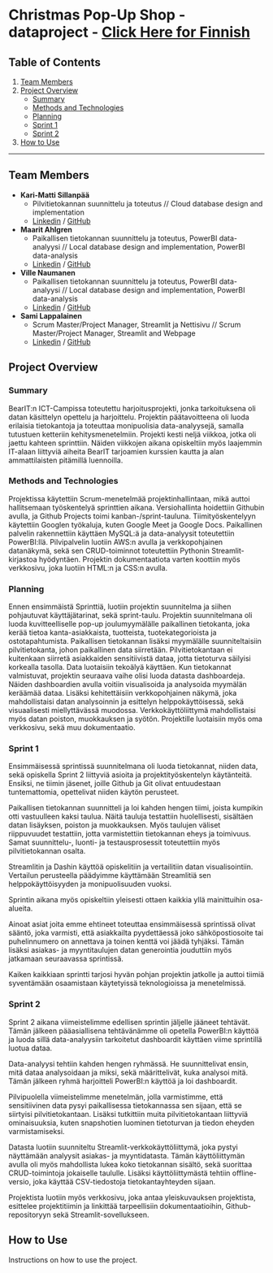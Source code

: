 # Christmas Pop-Up Shop -dataproject - [Click Here for Finnish](README.md)

## Table of Contents

1. [Team Members](#team-members)
2. [Project Overview](#project-overview)
   - [Summary](#summary)
   - [Methods and Technologies](#methods-and-technologies)
   - [Planning](#planning)
   - [Sprint 1](#sprint-1)
   - [Sprint 2](#sprint-2)
3. [How to Use](#how-to-use)

---

## Team Members

- **Kari-Matti Sillanpää**
  - Pilvitietokannan suunnittelu ja toteutus // Cloud database design and implementation 
  - [Linkedin](https://linkedin.com/in/kari-matti-sillanpaa) / [GitHub](https://github.com/sillaka1)
- **Maarit Ahlgren**
  - Paikallisen tietokannan suunnittelu ja toteutus, PowerBI data-analyysi // Local database design and implementation, PowerBI data-analysis
  - [Linkedin](https://linkedin.com/in/maarit-a-7a20b8197) / [GitHub](https://github.com/ahlanmaa)
- **Ville Naumanen**
  - Paikallisen tietokannan suunnittelu ja toteutus, PowerBI data-analyysi // Local database design and implementation, PowerBI data-analysis
  - [Linkedin](https://linkedin.com/in/villenaumanen) / [GitHub](https://github.com/NaumVi)
- **Sami Lappalainen**
  - Scrum Master/Project Manager, Streamlit ja Nettisivu // Scrum Master/Project Manager, Streamlit and Webpage
  - [Linkedin](https://linkedin.com/in/sami-lappalainen) / [GitHub](https://github.com/stlgithub)

## Project Overview

### Summary

BearIT:n ICT-Campissa toteutettu harjoitusprojekti, jonka tarkoituksena oli datan käsittelyn opettelu ja harjoittelu. Projektin päätavoitteena oli luoda erilaisia tietokantoja ja toteuttaa monipuolisia data-analyysejä, samalla tutustuen ketteriin kehitysmenetelmiin. Projekti kesti neljä viikkoa, jotka oli jaettu kahteen sprinttiin. Näiden viikkojen aikana opiskeltiin myös laajemmin IT-alaan liittyviä aiheita BearIT tarjoamien kurssien kautta ja alan ammattilaisten pitämillä luennoilla.

### Methods and Technologies

Projektissa käytettiin Scrum-menetelmää projektinhallintaan, mikä auttoi hallitsemaan työskentelyä sprinttien aikana. Versiohallinta hoidettiin Githubin avulla, ja Github Projects toimi kanban-/sprint-tauluna. Tiimityöskentelyyn käytettiin Googlen työkaluja, kuten Google Meet ja Google Docs.
Paikallinen palvelin rakennettiin käyttäen MySQL:ä ja data-analyysit toteutettiin PowerBI:llä. Pilvipalvelin luotiin AWS:n avulla ja verkkopohjainen datanäkymä, sekä sen CRUD-toiminnot toteutettiin Pythonin Streamlit-kirjastoa hyödyntäen. Projektin dokumentaatiota varten koottiin myös verkkosivu, joka luotiin HTML:n ja CSS:n avulla.

### Planning

Ennen ensimmäistä Sprinttiä, luotiin projektin suunnitelma ja siihen pohjautuvat käyttäjätarinat, sekä sprint-taulu.
Projektin suunnitelmana oli luoda kuvitteelliselle pop-up joulumyymälälle paikallinen tietokanta, joka kerää tietoa kanta-asiakkaista, tuotteista, tuotekategorioista ja ostotapahtumista. Paikallisen tietokannan lisäksi myymälälle suunniteltaisiin pilvitietokanta, johon paikallinen data siirretään. Pilvitietokantaan ei kuitenkaan siirretä asiakkaiden sensitiivistä dataa, jotta tietoturva säilyisi korkealla tasolla. Data luotaisiin tekoälyä käyttäen.
Kun tietokannat valmistuvat, projektin seuraava vaihe olisi luoda datasta dashboardeja. Näiden dashboardien avulla voitiin visualisoida ja analysoida myymälän keräämää dataa. Lisäksi kehitettäisiin verkkopohjainen näkymä, joka mahdollistaisi datan analysoinnin ja esittelyn helppokäyttöisessä, sekä visuaalisesti miellyttävässä muodossa. Verkkokäyttöliittymä mahdollistaisi myös datan poiston, muokkauksen ja syötön. Projektille luotaisiin myös oma verkkosivu, sekä muu dokumentaatio.

### Sprint 1

Ensimmäisessä sprintissä suunnitelmana oli luoda tietokannat, niiden data, sekä opiskella Sprint 2 liittyviä asioita ja projektityöskentelyn käytänteitä. Ensiksi, ne tiimin jäsenet, joille Github ja Git olivat entuudestaan tuntemattomia, opettelivat niiden käytön perusteet.

Paikallisen tietokannan suunnitteli ja loi kahden hengen tiimi, joista kumpikin otti vastuulleen kaksi taulua. Näitä tauluja testattiin huolellisesti, sisältäen datan lisäyksen, poiston ja muokkauksen. Myös taulujen väliset riippuvuudet testattiin, jotta varmistettiin tietokannan eheys ja toimivuus. Samat suunnittelu-, luonti- ja testausprosessit toteutettiin myös pilvitietokannan osalta.

Streamlitin ja Dashin käyttöä opiskelitiin ja vertailitiin datan visualisointiin. Vertailun perusteella päädyimme käyttämään Streamlitiä sen helppokäyttöisyyden ja monipuolisuuden vuoksi.

Sprintin aikana myös opiskeltiin yleisesti ottaen kaikkia yllä mainittuihin osa-alueita.

Ainoat asiat joita emme ehtineet toteuttaa ensimmäisessä sprintissä olivat sääntö, joka varmisti, että asiakkailta pyydettäessä joko sähköpostiosoite tai puhelinnumero on annettava ja toinen kenttä voi jäädä tyhjäksi. Tämän lisäksi asiakas- ja myyntitaulujen datan generointia jouduttiin myös jatkamaan seuraavassa sprintissä.

Kaiken kaikkiaan sprintti tarjosi hyvän pohjan projektin jatkolle ja auttoi tiimiä syventämään osaamistaan käytetyissä teknologioissa ja menetelmissä.

### Sprint 2

Sprint 2 aikana viimeistelimme edellisen sprintin jäljelle jääneet tehtävät. Tämän jälkeen pääasiallisena tehtävänämme oli opetella PowerBI:n käyttöä ja luoda sillä data-analyysiin tarkoitetut dashboardit käyttäen viime sprintillä luotua dataa.

Data-analyysi tehtiin kahden hengen ryhmässä. He suunnittelivat ensin, mitä dataa analysoidaan ja miksi, sekä määrittelivät, kuka analysoi mitä. Tämän jälkeen ryhmä harjoitteli PowerBI:n käyttöä ja loi dashboardit.

Pilvipuolella viimeistelimme menetelmän, jolla varmistimme, että sensitiivinen data pysyi paikallisessa tietokannassa sen sijaan, että se siirtyisi pilvitietokantaan. Lisäksi tutkittiin muita pilvitietokantaan liittyviä ominaisuuksia, kuten snapshotien luominen tietoturvan ja tiedon eheyden varmistamiseksi.

Datasta luotiin suunniteltu Streamlit-verkkokäyttöliittymä, joka pystyi näyttämään analyysit asiakas- ja myyntidatasta. Tämän käyttöliittymän avulla oli myös mahdollista lukea koko tietokannan sisältö, sekä suorittaa CRUD-toimintoja jokaiselle taululle. Lisäksi käyttöliittymästä tehtiin offline-versio, joka käyttää CSV-tiedostoja tietokantayhteyden sijaan.

Projektista luotiin myös verkkosivu, joka antaa yleiskuvauksen projektista, esittelee projektitiimin ja linkittää tarpeellisiin dokumentaatioihin, Github-repositoryyn sekä Streamlit-sovellukseen.

## How to Use

Instructions on how to use the project.
